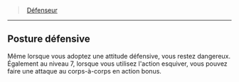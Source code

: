﻿---
!Generic
Id: fighter_defender_hd.md#posture-défensive
ParentLink: fighter_defender_hd.md#défenseur
Name: Posture défensive
ParentName: Défenseur
NameLevel: 2
---
> [Défenseur](hd_fighter_defender.md)

---

## Posture défensive

Même lorsque vous adoptez une attitude défensive, vous restez dangereux. Également au niveau 7, lorsque vous utilisez l'action esquiver, vous pouvez faire une attaque au corps-à-corps en action bonus.

